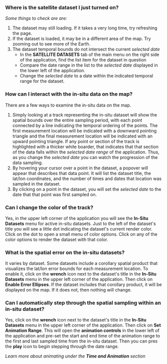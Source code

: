 ### Where is the satellite dataset I just turned on?

_Some things to check are are:_

1. The dataset may still loading. If it takes a very long time, try refreshing the page.
2. If the dataset is loaded, it may be in a different area of the map. Try zooming out to see more of the Earth.
3. The dataset temporal bounds do not intersect the current _selected date_
    - In the **SATELLITE DATASETS** tab of the main menu on the right side of the application, find the list item for the dataset in question
    - Compare the date range in the list to the _selected date_ displayed in the lower left of the application.
    - Change the _selected date_ to a date within the indicated temporal range for the dataset.

### How can I interact with the in-situ data on the map?

There are a few ways to examine the in-situ data on the map.

1. Simply looking at a track representing the in-situ dataset will show the spatial bounds over the entire sampling period, with each point connected by a line indicating the temporal ordering of the points. The first measurement location will be indicated with a downward pointing triangle and the final measurement location will be indicated with an upward pointing triangle. If any point or section of the track is highlighted with a thicker white boarder, that indicates that that section of the data falls within the _selected date range_ of the application. Thus, as you change the _selected date_ you can watch the progression of the data sampling.
2. By hovering your cursor over a point in the dataset, a popover will appear that describes that data point. It will list the dataset title, the lat/lon coordinates, and the number of times and dates that location was sampled in the dataset.
3. By clicking on a point in the dataset, you will set the _selected date_ to the date that that point was first sampled on.

### Can I change the color of the track?

Yes, in the upper left corner of the application you will see the **In-Situ Datasets** menu for active in-situ datasets. Just to the left of the dataset's title you will see a little dot indicating the dataset's current render color. Click on the dot to open a small menu of color options. Click on any of the color options to render the dataset with that color.


### What is the spatial error on the in-situ datasets?

It varies by dataset. Some datasets include a corollary spatial product that visualizes the lat/lon error bounds for each measurement location. To enable it, click on the **wrench** icon next to the dataset's title in the **In-Situ Datasets** menu in the upper left corner of the application. Then click on **Enable Error Ellipses**. If the dataset includes that corollary product, it will be displayed on the map. If it does not, then nothing will change.

### Can I automatically step through the spatial sampling within an in-situ dataset?

Yes, click on the **wrench** icon next to the dataset's title in the **In-Situ Datasets** menu in the upper left corner of the application. Then click on **Set Animation Range**. This will open the **animation controls** in the lower left of the application and pre-set the start and end time of the animation range to the first and last sampled time from the in-situ dataset. Then you can pres the **play** icon to begin stepping through the date range.

_Learn more about animating under the **Time and Animation** section_
